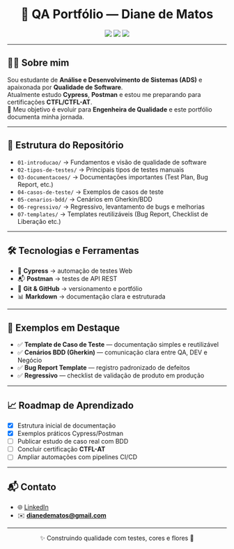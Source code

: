 <h1 align="center">🌸 QA Portfólio — Diane de Matos</h1>

<p align="center">
  <img src="https://img.shields.io/badge/QA%20Engineer-in%20progress-blueviolet?style=for-the-badge" />
  <img src="https://img.shields.io/badge/Cypress-tests-green?style=for-the-badge&logo=cypress" />
  <img src="https://img.shields.io/badge/Postman-API-orange?style=for-the-badge&logo=postman" />
</p>

---

## 👩‍💻 Sobre mim
Sou estudante de **Análise e Desenvolvimento de Sistemas (ADS)** e apaixonada por **Qualidade de Software**.  
Atualmente estudo **Cypress**, **Postman** e estou me preparando para certificações **CTFL/CTFL-AT**.  
🎯 Meu objetivo é evoluir para **Engenheira de Qualidade** e este portfólio documenta minha jornada.  

---

## 📂 Estrutura do Repositório
- `01-introducao/` → Fundamentos e visão de qualidade de software  
- `02-tipos-de-testes/` → Principais tipos de testes manuais  
- `03-documentacoes/` → Documentações importantes (Test Plan, Bug Report, etc.)  
- `04-casos-de-teste/` → Exemplos de casos de teste  
- `05-cenarios-bdd/` → Cenários em Gherkin/BDD  
- `06-regressivo/` → Regressivo, levantamento de bugs e melhorias  
- `07-templates/` → Templates reutilizáveis (Bug Report, Checklist de Liberação etc.)  

---

## 🛠️ Tecnologias e Ferramentas
- 🧪 **Cypress** → automação de testes Web  
- 📬 **Postman** → testes de API REST  
- 🐙 **Git & GitHub** → versionamento e portfólio  
- 📊 **Markdown** → documentação clara e estruturada  

---

## 📘 Exemplos em Destaque
- ✅ **Template de Caso de Teste** — documentação simples e reutilizável  
- ✅ **Cenários BDD (Gherkin)** — comunicação clara entre QA, DEV e Negócio  
- ✅ **Bug Report Template** — registro padronizado de defeitos  
- ✅ **Regressivo** — checklist de validação de produto em produção  

---

## 📈 Roadmap de Aprendizado
- [x] Estrutura inicial de documentação  
- [x] Exemplos práticos Cypress/Postman  
- [ ] Publicar estudo de caso real com BDD  
- [ ] Concluir certificação **CTFL-AT**  
- [ ] Ampliar automações com pipelines CI/CD  

---

## 📬 Contato
- 🌐 [LinkedIn](https://www.linkedin.com/in/dianedematos)  
- ✉️ **dianedematos@gmail.com**  

---

<p align="center">✨ Construindo qualidade com testes, cores e flores 🌸</p>

